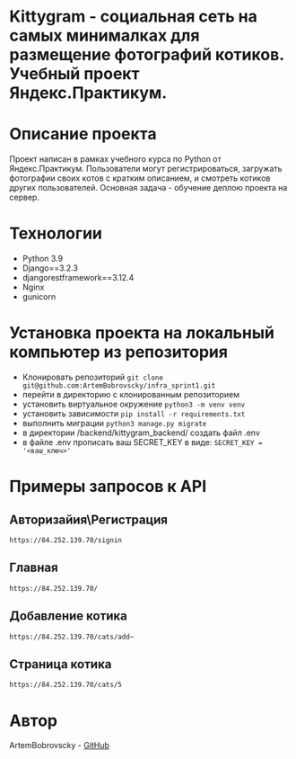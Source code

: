# Kittygram - социальная сеть на самых минималках для размещение фотографий котиков. Учебный проект Яндекс.Практикум.

# Описание проекта
Проект написан в рамках учебного курса по Python от Яндекс.Практикум.
Пользователи могут регистрироваться, загружать фотографии своих котов с кратким описанием, и смотреть котиков других пользователей. Основная задача  - обучение деплою проекта на сервер.

# Технологии

 - Python 3.9
 - Django==3.2.3
 - djangorestframework==3.12.4
 - Nginx
 - gunicorn
 
# Установка проекта на локальный компьютер из репозитория 
 - Клонировать репозиторий `git clone git@github.com:ArtemBobrovscky/infra_sprint1.git`
 - перейти в директорию с клонированным репозиторием
 - установить виртуальное окружение `python3 -m venv venv`
 - установить зависимости `pip install -r requirements.txt`
 - выполнить миграции `python3 manage.py migrate`
 - в директории /backend/kittygram_backend/ создать файл .env
 - в файле .env прописать ваш SECRET_KEY в виде: `SECRET_KEY = '<ваш_ключ>'`

# Примеры запросов к API

## Авторизайия\Регистрация

```https://84.252.139.70/signin```

## Главная

```https://84.252.139.70/```

##  Добавление котика

```https://84.252.139.70/cats/add~```

## Страница котика

```https://84.252.139.70/cats/5```


# Автор
ArtemBobrovscky - [GitHub](https://github.com/ArtemBobrovscky)





